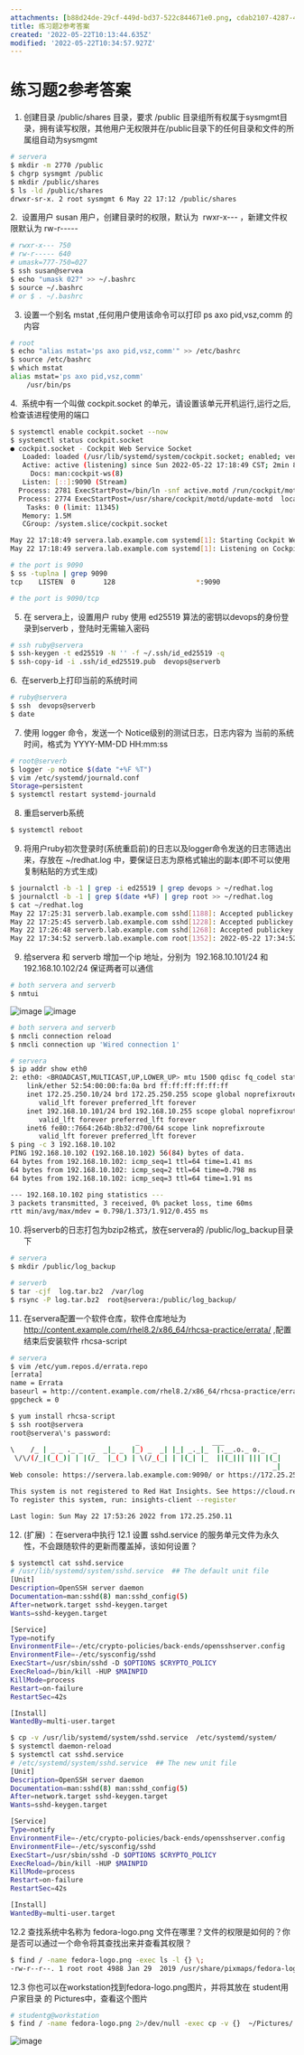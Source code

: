 ```yaml
---
attachments: [b88d24de-29cf-449d-bd37-522c844671e0.png, cdab2107-4287-4f05-851b-b4960a810dc9.png]
title: 练习题2参考答案
created: '2022-05-22T10:13:44.635Z'
modified: '2022-05-22T10:34:57.927Z'
---
```


# 练习题2参考答案

1.  创建目录 /public/shares 目录，要求 /public 目录组所有权属于sysmgmt目录，拥有读写权限，其他用户无权限并在/public目录下的任何目录和文件的所属组自动为sysmgmt

```bash
# servera
$ mkdir -m 2770 /public
$ chgrp sysmgmt /public
$ mkdir /public/shares
$ ls -ld /public/shares
drwxr-sr-x. 2 root sysmgmt 6 May 22 17:12 /public/shares
```

2.  设置用户 susan 用户，创建目录时的权限，默认为  rwxr-x--- ，新建文件权限默认为 rw-r-----

```bash
# rwxr-x--- 750 
# rw-r----- 640
# umask=777-750=027
$ ssh susan@servea
$ echo "umask 027" >> ~/.bashrc
$ source ~/.bashrc  
# or $ . ~/.bashrc
```

3.  设置一个别名 mstat ,任何用户使用该命令可以打印 ps axo pid,vsz,comm 的内容

```bash
# root
$ echo "alias mstat='ps axo pid,vsz,comm'" >> /etc/bashrc
$ source /etc/bashrc
$ which mstat
alias mstat='ps axo pid,vsz,comm'
	/usr/bin/ps
```

4.  系统中有一个叫做 cockpit.socket 的单元，请设置该单元开机运行,运行之后,检查该进程使用的端口

```bash
$ systemctl enable cockpit.socket --now
$ systemctl status cockpit.socket 
● cockpit.socket - Cockpit Web Service Socket
   Loaded: loaded (/usr/lib/systemd/system/cockpit.socket; enabled; vendor preset: disabled)
   Active: active (listening) since Sun 2022-05-22 17:18:49 CST; 2min 8s ago
     Docs: man:cockpit-ws(8)
   Listen: [::]:9090 (Stream)
  Process: 2781 ExecStartPost=/bin/ln -snf active.motd /run/cockpit/motd (code=exited, status=0/SUCCESS)
  Process: 2774 ExecStartPost=/usr/share/cockpit/motd/update-motd  localhost (code=exited, status=0/SUCCESS)
    Tasks: 0 (limit: 11345)
   Memory: 1.5M
   CGroup: /system.slice/cockpit.socket

May 22 17:18:49 servera.lab.example.com systemd[1]: Starting Cockpit Web Service Socket.
May 22 17:18:49 servera.lab.example.com systemd[1]: Listening on Cockpit Web Service Socket.

# the port is 9090
$ ss -tuplna | grep 9090
tcp    LISTEN  0       128                    *:9090                   *:*       users:(("systemd",pid=1,fd=67))     

# the port is 9090/tcp
```

5.  在 servera上，设置用户 ruby 使用 ed25519 算法的密钥以devops的身份登录到serverb ，登陆时无需输入密码

```bash
# ssh ruby@servera
$ ssh-keygen -t ed25519 -N '' -f ~/.ssh/id_ed25519 -q
$ ssh-copy-id -i .ssh/id_ed25519.pub  devops@serverb
```

6.  在serverb上打印当前的系统时间

```bash
# ruby@servera
$ ssh  devops@serverb 
$ date
```

7.  使用 logger 命令，发送一个 Notice级别的测试日志，日志内容为 当前的系统时间，格式为 YYYY-MM-DD HH:mm:ss

```bash
# root@serverb
$ logger -p notice $(date "+%F %T")
$ vim /etc/systemd/journald.conf
Storage=persistent
$ systemctl restart systemd-journald
```

8. 重启serverb系统

```bash
$ systemctl reboot
```

9. 将用户ruby初次登录时(系统重启前)的日志以及logger命令发送的日志筛选出来，存放在 ~/redhat.log 中，要保证日志为原格式输出的副本(即不可以使用复制粘贴的方式生成)

```bash
$ journalctl -b -1 | grep -i ed25519 | grep devops > ~/redhat.log
$ journalctl -b -1 | grep $(date +%F) | grep root >> ~/redhat.log
$ cat ~/redhat.log 
May 22 17:25:31 serverb.lab.example.com sshd[1188]: Accepted publickey for devops from 172.25.250.10 port 53538 ssh2: ED25519 SHA256:BqpNe97+1FkaZM9tQsqSDSzqTiy265rFXFrAtipPhZo
May 22 17:25:45 serverb.lab.example.com sshd[1228]: Accepted publickey for devops from 172.25.250.10 port 53540 ssh2: ED25519 SHA256:BqpNe97+1FkaZM9tQsqSDSzqTiy265rFXFrAtipPhZo
May 22 17:26:48 serverb.lab.example.com sshd[1268]: Accepted publickey for devops from 172.25.250.10 port 53542 ssh2: ED25519 SHA256:BqpNe97+1FkaZM9tQsqSDSzqTiy265rFXFrAtipPhZo
May 22 17:34:52 serverb.lab.example.com root[1352]: 2022-05-22 17:34:52
```

9. 给servera 和 serverb 增加一个ip 地址，分别为  192.168.10.101/24 和 192.168.10.102/24 保证两者可以通信

```bash
# both servera and serverb
$ nmtui

```
![image](../attachments/cdab2107-4287-4f05-851b-b4960a810dc9.png)
![image](../attachments/b88d24de-29cf-449d-bd37-522c844671e0.png)

```bash
# both servera and serverb
$ nmcli connection reload
$ nmcli connection up 'Wired connection 1'
```

```bash
# servera
$ ip addr show eth0
2: eth0: <BROADCAST,MULTICAST,UP,LOWER_UP> mtu 1500 qdisc fq_codel state UP group default qlen 1000
    link/ether 52:54:00:00:fa:0a brd ff:ff:ff:ff:ff:ff
    inet 172.25.250.10/24 brd 172.25.250.255 scope global noprefixroute eth0
       valid_lft forever preferred_lft forever
    inet 192.168.10.101/24 brd 192.168.10.255 scope global noprefixroute eth0
       valid_lft forever preferred_lft forever
    inet6 fe80::7664:264b:8b32:d700/64 scope link noprefixroute 
       valid_lft forever preferred_lft forever
$ ping -c 3 192.168.10.102
PING 192.168.10.102 (192.168.10.102) 56(84) bytes of data.
64 bytes from 192.168.10.102: icmp_seq=1 ttl=64 time=1.41 ms
64 bytes from 192.168.10.102: icmp_seq=2 ttl=64 time=0.798 ms
64 bytes from 192.168.10.102: icmp_seq=3 ttl=64 time=1.91 ms

--- 192.168.10.102 ping statistics ---
3 packets transmitted, 3 received, 0% packet loss, time 60ms
rtt min/avg/max/mdev = 0.798/1.373/1.912/0.455 ms

```

10. 将serverb的日志打包为bzip2格式，放在servera的 /public/log_backup目录下

```bash
# servera
$ mkdir /public/log_backup

# serverb
$ tar -cjf  log.tar.bz2  /var/log
$ rsync -P log.tar.bz2  root@servera:/public/log_backup/
```

11. 在servera配置一个软件仓库，软件仓库地址为 http://content.example.com/rhel8.2/x86_64/rhcsa-practice/errata/ ,配置结束后安装软件 rhcsa-script 

```bash
# servera
$ vim /etc/yum.repos.d/errata.repo
[errata]
name = Errata
baseurl = http://content.example.com/rhel8.2/x86_64/rhcsa-practice/errata/
gpgcheck = 0

$ yum install rhcsa-script
$ ssh root@servera
root@servera\'s password: 
                               _                  ___              
\    /_ | _ _ ._ _  _  _|_ _  |_) _  _| |_| _._|_  |.__.o._ o._  _ 
 \/\/(/_|(_(_)| | |(/_  |_(_) | \(/_(_| | |(_| |_  ||(_||| ||| |(_|
                                                                 _|
Web console: https://servera.lab.example.com:9090/ or https://172.25.250.10:9090/

This system is not registered to Red Hat Insights. See https://cloud.redhat.com/
To register this system, run: insights-client --register

Last login: Sun May 22 17:53:26 2022 from 172.25.250.11

```

12. (扩展) ：在servera中执行
   12.1 设置 sshd.service 的服务单元文件为永久性，不会跟随软件的更新而覆盖掉，该如何设置？
```bash
$ systemctl cat sshd.service 
# /usr/lib/systemd/system/sshd.service  ## The default unit file
[Unit]
Description=OpenSSH server daemon
Documentation=man:sshd(8) man:sshd_config(5)
After=network.target sshd-keygen.target
Wants=sshd-keygen.target

[Service]
Type=notify
EnvironmentFile=-/etc/crypto-policies/back-ends/opensshserver.config
EnvironmentFile=-/etc/sysconfig/sshd
ExecStart=/usr/sbin/sshd -D $OPTIONS $CRYPTO_POLICY
ExecReload=/bin/kill -HUP $MAINPID
KillMode=process
Restart=on-failure
RestartSec=42s

[Install]
WantedBy=multi-user.target

$ cp -v /usr/lib/systemd/system/sshd.service  /etc/systemd/system/
$ systemctl daemon-reload
$ systemctl cat sshd.service 
# /etc/systemd/system/sshd.service  ## The new unit file
[Unit]
Description=OpenSSH server daemon
Documentation=man:sshd(8) man:sshd_config(5)
After=network.target sshd-keygen.target
Wants=sshd-keygen.target

[Service]
Type=notify
EnvironmentFile=-/etc/crypto-policies/back-ends/opensshserver.config
EnvironmentFile=-/etc/sysconfig/sshd
ExecStart=/usr/sbin/sshd -D $OPTIONS $CRYPTO_POLICY
ExecReload=/bin/kill -HUP $MAINPID
KillMode=process
Restart=on-failure
RestartSec=42s

[Install]
WantedBy=multi-user.target

```

 12.2  查找系统中名称为 fedora-logo.png 文件在哪里？文件的权限是如何的？你是否可以通过一个命令将其查找出来并查看其权限？

```bash
$ find / -name fedora-logo.png -exec ls -l {} \;
-rw-r--r--. 1 root root 4988 Jan 29  2019 /usr/share/pixmaps/fedora-logo.png
```

 12.3 你也可以在workstation找到fedora-logo.png图片，并将其放在 student用户家目录 的 Pictures中，查看这个图片
```bash
# studentg@workstation
$ find / -name fedora-logo.png 2>/dev/null -exec cp -v {}  ~/Pictures/ \;
```
![image](../attachments/find.gif)

